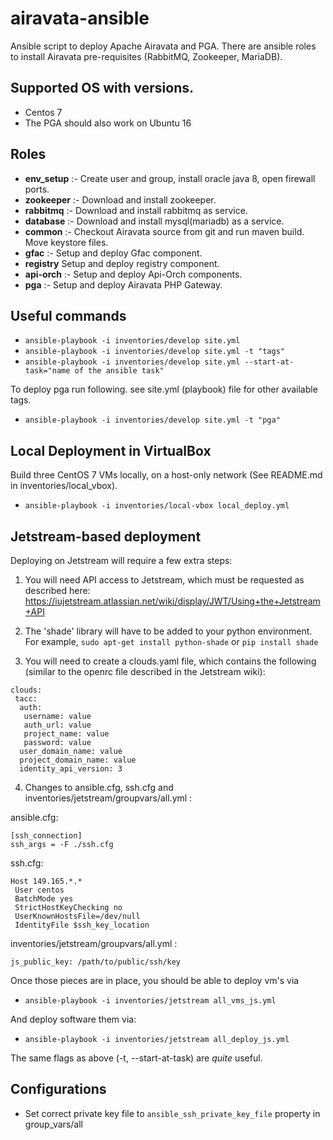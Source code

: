 # airavata-ansible

Ansible script to deploy Apache Airavata and PGA. 
There are ansible roles to install Airavata pre-requisites (RabbitMQ, Zookeeper, MariaDB).

## Supported OS with versions.

- Centos 7
- The PGA should also work on Ubuntu 16

## Roles

- **env_setup** :- Create user and group, install oracle java 8, open firewall ports.
- **zookeeper** :- Download and install zookeeper.
- **rabbitmq** :- Download and install rabbitmq as service.
- **database** :- Download and install mysql(mariadb) as a service.
- **common** :- Checkout Airavata source from git and run maven build. Move keystore files.
- **gfac** :- Setup and deploy Gfac component.
- **registry** Setup and deploy registry component.
- **api-orch** :- Setup and deploy Api-Orch components.
- **pga** :- Setup and deploy Airavata PHP Gateway.

## Useful commands

- `ansible-playbook -i inventories/develop site.yml`
- `ansible-playbook -i inventories/develop site.yml -t "tags"`
- `ansible-playbook -i inventories/develop site.yml --start-at-task="name of the ansible task"`

To deploy pga run following. see site.yml (playbook) file for other available tags.

- `ansible-playbook -i inventories/develop site.yml -t "pga"`

## Local Deployment in VirtualBox

Build three CentOS 7 VMs locally, on a host-only network (See README.md in inventories/local_vbox).

- `ansible-playbook -i inventories/local-vbox local_deploy.yml`

## Jetstream-based deployment

Deploying on Jetstream will require a few extra steps:

1. You will need API access to Jetstream, which must be requested 
as described here:
https://iujetstream.atlassian.net/wiki/display/JWT/Using+the+Jetstream+API

2. The 'shade' library will have to be added to your python environment. 
For example, `sudo apt-get install python-shade` or `pip install shade`

3. You will need to create a clouds.yaml file, which contains the 
 following (similar to the openrc file described in the Jetstream wiki):

```
clouds:
 tacc:
  auth: 
   username: value
   auth_url: value
   project_name: value
   password: value 
  user_domain_name: value
  project_domain_name: value
  identity_api_version: 3
```

4. Changes to ansible.cfg, ssh.cfg and inventories/jetstream/groupvars/all.yml :

ansible.cfg:
```
[ssh_connection]
ssh_args = -F ./ssh.cfg 
```

ssh.cfg:
```
Host 149.165.*.*
 User centos
 BatchMode yes
 StrictHostKeyChecking no
 UserKnownHostsFile=/dev/null
 IdentityFile $ssh_key_location
```

inventories/jetstream/groupvars/all.yml :
```
js_public_key: /path/to/public/ssh/key
```


Once those pieces are in place, you should be able to deploy vm's via

- `ansible-playbook -i inventories/jetstream all_vms_js.yml`

And deploy software them via:

- `ansible-playbook -i inventories/jetstream all_deploy_js.yml`

The same flags as above (-t, --start-at-task) are *quite* useful. 

## Configurations

- Set correct private key file to `ansible_ssh_private_key_file` property in group_vars/all
